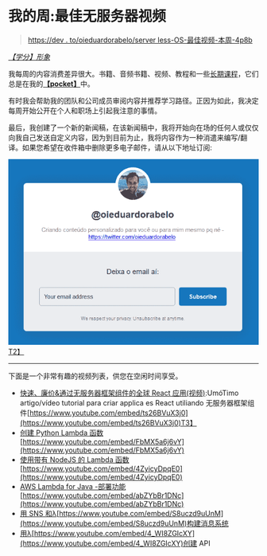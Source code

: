 # 我的周:最佳无服务器视频

> [https://dev . to/oieduardorabelo/server less-OS-最佳视频-本周-4p8b](https://dev.to/oieduardorabelo/serverless-os-melhores-videos-dessa-semana-4p8b)

[*【学分】形象*](https://unsplash.com/photos/18mUXUS8ksI)

我每周的内容消费差异很大。书籍、音频书籍、视频、教程和一些[长期课程](https://www.edx.org/school/aws)，它们总是在我的[**【pocket】**](https://getpocket.com/)中。

有时我会帮助我的团队和公司成员审阅内容并推荐学习路径。正因为如此，我决定每周开始公开在个人和职场上引起我注意的事情。

最后，我创建了一个新的新闻稿，在该新闻稿中，我将开始向在场的任何人或仅仅向我自己发送自定义内容，因为到目前为止，我将内容作为一种消遣来编写/翻译。如果您希望在收件箱中删除更多电子邮件，请从以下地址订阅:

[![Imagem da tela do website do boletim de notícias do Eduardo Rabelo](img/ea7c136f6e92fcfcc7c9c2fd66fadb6c.png)T2】](https://relentless-maker-801.ck.page/c6d617a2d4)

* * *

下面是一个非常有趣的视频列表，供您在空闲时间享受。

*   [快速、廉价&通过无服务器框架组件的全球 React 应用(视频)](https://serverless.com/blog/react-apps-with-serverless-components/?utm_source=newsletter&utm_medium=email&utm_content=oieduardorabelo&utm_campaign=oieduardorabelo-devto):UmóTimo artigo/vídeo tutorial para criar applica es React utiliando 无服务器框架组件[https://www.youtube.com/embed/ts26BVuX3j0](https://www.youtube.com/embed/ts26BVuX3j0)T3】
*   [创建 Python Lambda 函数](https://www.youtube.com/watch?v=FbMX5a6j6vY) [https://www.youtube.com/embed/FbMX5a6j6vY](https://www.youtube.com/embed/FbMX5a6j6vY)
*   [使用带有 NodeJS 的 Lambda 函数](https://www.youtube.com/watch?v=4ZyicyDpqE0) [https://www.youtube.com/embed/4ZyicyDpqE0](https://www.youtube.com/embed/4ZyicyDpqE0)
*   [AWS Lambda for Java -部署功能](https://www.youtube.com/watch?v=abZYbBr1DNc) [https://www.youtube.com/embed/abZYbBr1DNc](https://www.youtube.com/embed/abZYbBr1DNc)
*   [用 SNS 和λ](https://www.youtube.com/watch?v=S8uczd9uUnM)[https://www.youtube.com/embed/S8uczd9uUnM](https://www.youtube.com/embed/S8uczd9uUnM)构建消息系统
*   [用λ](https://www.youtube.com/watch?v=4_WI8ZGIcXY)[https://www.youtube.com/embed/4_WI8ZGIcXY](https://www.youtube.com/embed/4_WI8ZGIcXY)创建 API